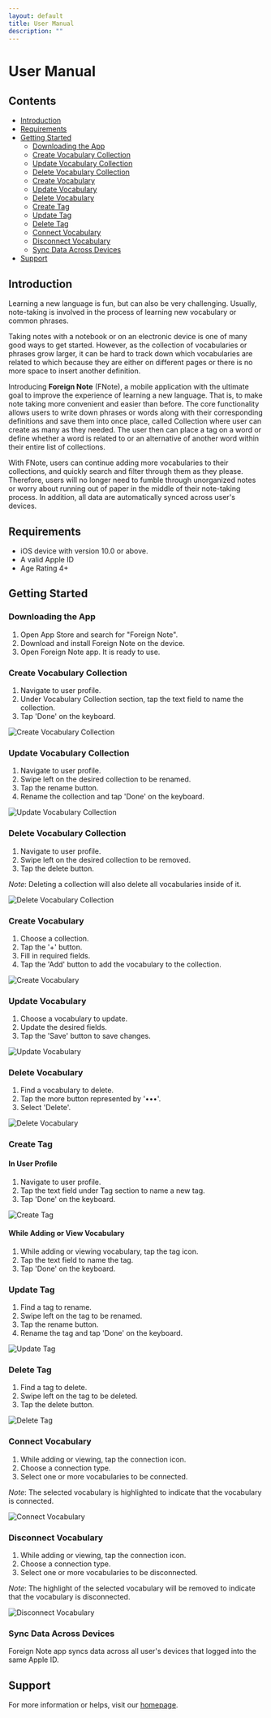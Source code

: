 ```yaml
---
layout: default
title: User Manual
description: ""
---
```


# User Manual <!-- omit in toc -->

## Contents <!-- omit in toc -->

- [Introduction](#introduction)
- [Requirements](#requirements)
- [Getting Started](#getting-started)
  - [Downloading the App](#downloading-the-app)
  - [Create Vocabulary Collection](#create-vocabulary-collection)
  - [Update Vocabulary Collection](#update-vocabulary-collection)
  - [Delete Vocabulary Collection](#delete-vocabulary-collection)
  - [Create Vocabulary](#create-vocabulary)
  - [Update Vocabulary](#update-vocabulary)
  - [Delete Vocabulary](#delete-vocabulary)
  - [Create Tag](#create-tag)
  - [Update Tag](#update-tag)
  - [Delete Tag](#delete-tag)
  - [Connect Vocabulary](#connect-vocabulary)
  - [Disconnect Vocabulary](#disconnect-vocabulary)
  - [Sync Data Across Devices](#sync-data-across-devices)
- [Support](#support)

## Introduction

Learning a new language is fun, but can also be very challenging. Usually, note-taking is involved in the process of learning new vocabulary or common phrases.

Taking notes with a notebook or on an electronic device is one of many good ways to get started. However, as the collection of vocabularies or phrases grow larger, it can be hard to track down which vocabularies are related to which because they are either on different pages or there is no more space to insert another definition.

Introducing **Foreign Note** (FNote), a mobile application with the ultimate goal to improve the experience of learning a new language. That is, to make note taking more convenient and easier than before. The core functionality allows users to write down phrases or words along with their corresponding definitions and save them into once place, called Collection where user can create as many as they needed. The user then can place a tag on a word or define whether a word is related to or an alternative of another word within their entire list of collections.

With FNote, users can continue adding more vocabularies to their collections, and quickly search and filter through them as they please. Therefore, users will no longer need to fumble through unorganized notes or worry about running out of paper in the middle of their note-taking process. In addition, all data are automatically synced across user's devices.

## Requirements

- iOS device with version 10.0 or above.
- A valid Apple ID
- Age Rating 4+

## Getting Started

### Downloading the App

1. Open App Store and search for "Foreign Note".
2. Download and install Foreign Note on the device.
3. Open Foreign Note app. It is ready to use.

### Create Vocabulary Collection

1. Navigate to user profile.
2. Under Vocabulary Collection section, tap the text field to name the collection.
3. Tap 'Done' on the keyboard.

![Create Vocabulary Collection](assets/usermanual/create-collection.png)

### Update Vocabulary Collection

1. Navigate to user profile.
2. Swipe left on the desired collection to be renamed.
3. Tap the rename button.
4. Rename the collection and tap 'Done' on the keyboard.

![Update Vocabulary Collection](assets/usermanual/update-delete-collection.png)

### Delete Vocabulary Collection

1. Navigate to user profile.
2. Swipe left on the desired collection to be removed.
3. Tap the delete button.

*Note*: Deleting a collection will also delete all vocabularies inside of it.

![Delete Vocabulary Collection](assets/usermanual/update-delete-collection.png)

### Create Vocabulary

1. Choose a collection.
2. Tap the '+' button.
3. Fill in required fields.
4. Tap the 'Add' button to add the vocabulary to the collection.

![Create Vocabulary](assets/usermanual/create-vocabulary.png)

### Update Vocabulary

1. Choose a vocabulary to update.
2. Update the desired fields.
3. Tap the 'Save' button to save changes.

![Update Vocabulary](assets/usermanual/update-vocabulary.png)

### Delete Vocabulary

1. Find a vocabulary to delete.
2. Tap the more button represented by '•••'.
3. Select 'Delete'.

![Delete Vocabulary](assets/usermanual/delete-vocabulary.png)

### Create Tag

#### In User Profile <!-- omit in toc -->

1. Navigate to user profile.
2. Tap the text field under Tag section to name a new tag.
3. Tap 'Done' on the keyboard.

![Create Tag](assets/usermanual/create-tag.png)

#### While Adding or View Vocabulary <!-- omit in toc -->

1. While adding or viewing vocabulary, tap the tag icon.
2. Tap the text field to name the tag.
3. Tap 'Done' on the keyboard.

### Update Tag

1. Find a tag to rename.
2. Swipe left on the tag to be renamed.
3. Tap the rename button.
4. Rename the tag and tap 'Done' on the keyboard.

![Update Tag](assets/usermanual/update-delete-tag.png)

### Delete Tag

1. Find a tag to delete.
2. Swipe left on the tag to be deleted.
3. Tap the delete button.

![Delete Tag](assets/usermanual/update-delete-tag.png)

### Connect Vocabulary

1. While adding or viewing, tap the connection icon.
2. Choose a connection type.
3. Select one or more vocabularies to be connected.

*Note*: The selected vocabulary is highlighted to indicate that the vocabulary is connected.

![Connect Vocabulary](assets/usermanual/add-remove-connection.png)

### Disconnect Vocabulary

1. While adding or viewing, tap the connection icon.
2. Choose a connection type.
3. Select one or more vocabularies to be disconnected.

*Note*: The highlight of the selected vocabulary will be removed to indicate that the vocabulary is disconnected.

![Disconnect Vocabulary](assets/usermanual/add-remove-connection.png)

### Sync Data Across Devices

Foreign Note app syncs data across all user's devices that logged into the same Apple ID.

## Support

For more information or helps, visit our [homepage][homepage].

<!-- Link -->
[homepage]: https://idara09.github.io/FNote

<!-- Asset -->